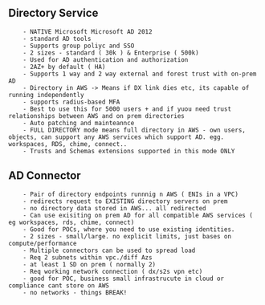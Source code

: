 ## Directory Service
        - NATIVE Microsoft Microsoft AD 2012
        - standard AD tools
        - Supports group poliyc and SSO
        - 2 sizes - standard ( 30k ) & Enterprise ( 500k)
        - Used for AD authentication and authorization
        - 2AZ+ by default ( HA)
        - Supports 1 way and 2 way external and forest trust with on-prem AD
        - Directory in AWS -> Means if DX link dies etc, its capable of running independently
        - supports radius-based MFA
        - Best to use this for 5000 users + and if yuou need trust relationships between AWS and on prem directories
        - Auto patching and mainteannce
        - FULL DIRECTORY mode means full directory in AWS - own users, objects, can support any AWS services which support AD. egg. workspaces, RDS, chime, connect..
        - Trusts and Schemas extensions supported in this mode ONLY

## AD Connector
        - Pair of directory endpoints runnnig n AWS ( ENIs in a VPC)
        - redirects request to EXISTING directory servers on prem
        - no directory data stored in AWS... all redirected
        - Can use exisiting on prem AD for all compatible AWS services ( eg workspaces, rds, chime, connect)
        - Good for POCs, where you need to use existing identities.
        - 2 sizes - small/large. no explicit limits, just bases on compute/performance
        - Multiple connectors can be used to spread load
        - Req 2 subnets within vpc./diff Azs
        - at least 1 SD on prem ( normally 2)
        - Req working network connection ( dx/s2s vpn etc)
        - good for POC, business small infrastrucute in cloud or compliance cant store on AWS
        - no networks - things BREAK!